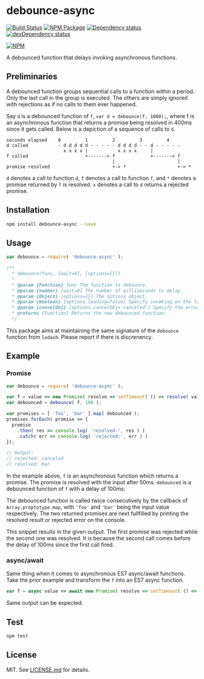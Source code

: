 # debounce-async #

[![Build Status][travis_img]][travis_site]
[![NPM Package][npm_img]][npm_site]
[![Dependency status][david_img]][david_site]
[![devDependency status][david_dev_img]][david_dev_site]

[![NPM][nodei_img]][nodei_site]

A debounced function that delays invoking asynchronous functions.

## Preliminaries ##

A debounced function groups sequential calls to a function within a period. Only
the last call in the group is executed. The others are simply ignored with
rejections as if no calls to them ever happened.

Say `d` is a debounced function of `f`, `var d = debounce(f, 1000);`, where f is
an asynchronous function that returns a promise being resolved in 400ms since it
gets called. Below is a depiction of a sequence of calls to `d`.

```
seconds elapsed    0         1         2         3         4
d called           - d d d d d - - - - - d d d d - - d - - - - -
                     x x x x |           x x x x     |
f called                     +-------> f             +-------> f
                                       |                       |
promise resolved                       +-> *                   +-> *
```

`d` denotes a call to function `d`, `f` denotes a call to function `f`, and `*`
denotes a promise returned by `f` is resolved. `x` denotes a call to `d` returns
a rejected promise.

## Installation ##

```sh
npm install debounce-async --save
```

## Usage ##

```js
var debounce = require( 'debounce-async' );

/**
  * debounce(func, [wait=0], [options={}])
  *
  * @param {Function} func The function to debounce.
  * @param {number} [wait=0] The number of milliseconds to delay.
  * @param {Object} [options={}] The options object.
  * @param {boolean} [options.leading=false] Specify invoking on the leading edge of the timeout.
  * @param {cancelObj} [options.cancelObj='canceled'] Specify the error object to be rejected.
  * @returns {Function} Returns the new debounced function.
  */
```

This package aims at maintaining the same signature of the `debounce` function from `lodash`.
Please report if there is discrenency.

## Example ##

### Promise ###

```js
var debounce = require( 'debounce-async' );

var f = value => new Promise( resolve => setTimeout( () => resolve( value ), 50 ) );
var debounced = debounce( f, 100 );

var promises = [ 'foo', 'bar' ].map( debounced );
promises.forEach( promise => {
  promise
    .then( res => console.log( 'resolved:', res ) )
    .catch( err => console.log( 'rejected:', err ) )
});

// Output:
// rejected: canceled
// resolved: bar
```

In the example above, `f` is an asynchronous function which returns a promise.
The promise is resolved with the input after 50ms. `debounced` is a debounced
function of `f` with a delay of 100ms.

The debounced function is called twice consecutively by the callback of
`Array.proptotype.map`, with `'foo'` and `'bar'` being the input value
respectively. The two returned promises are next fullfilled by printing the
resolved result or rejected error on the console.

This snippet results in the given output. The first promise was rejected while
the second one was resolved. It is because the second call comes before the delay
of 100ms since the first call fired.

### async/await ###

Same thing when it comes to asynchronous ES7 async/await functions. Take the
prior example and transform the `f` into an ES7 async function.

```js
var f = async value => await new Promise( resolve => setTimeout( () => resolve( value ), 50 ) );
```

Same output can be expected.

## Test ##

```js
npm test

```
## License ##

MIT. See [LICENSE.md][license] for details.

[travis_img]: https://travis-ci.org/szchenghuang/debounce-async.svg?branch=master
[travis_site]: https://travis-ci.org/szchenghuang/debounce-async
[npm_img]: https://img.shields.io/npm/v/debounce-async.svg
[npm_site]: https://www.npmjs.org/package/debounce-async
[nodei_img]: https://nodei.co/npm/debounce-promise.png
[nodei_site]: https://nodei.co/npm/debounce-async
[david_img]: https://david-dm.org/szchenghuang/debounce-async/status.svg
[david_site]: https://david-dm.org/szchenghuang/debounce-async/
[david_dev_img]: https://david-dm.org/szchenghuang/debounce-async/dev-status.svg
[david_dev_site]: https://david-dm.org/szchenghuang/debounce-async/?type=dev
[license]: http://github.com/szchenghuang/debounce-async/blob/master/LICENSE.md

